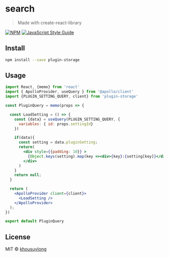 # search

> Made with create-react-library

[![NPM](https://img.shields.io/npm/v/search.svg)](https://www.npmjs.com/package/search) [![JavaScript Style Guide](https://img.shields.io/badge/code_style-standard-brightgreen.svg)](https://standardjs.com)

## Install

```bash
npm install --save plugin-storage
```

## Usage

```jsx
import React, {memo} from 'react'
import { ApolloProvider, useQuery } from '@apollo/client'
import {PLUGIN_SETTING_QUERY, client} from 'plugin-storage'

const PluginQuery = memo(props => {

  const LoadSetting = () => {
    const {data} = useQuery(PLUGIN_SETTING_QUERY, {
      variables: { id: props.settingId}
    })

    if(data){
      const setting = data.pluginSetting;
      return( 
        <div style={{padding: 10}} >
          {Object.keys(setting).map(key =><div>{key}:{setting[key]}</div>)}
        </div>
      )
    }
    return null;
  }

  return (
    <ApolloProvider client={client}>
      <LoadSetting />  
    </ApolloProvider>
  );
})

export default PluginQuery
```

## License

MIT © [khousuylong](https://github.com/khousuylong)

